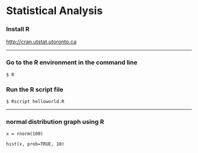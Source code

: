 # Statistical Analysis

### Install R

http://cran.utstat.utoronto.ca
***
### Go to the R environment in the command line
```
$ R
```
### Run the R script file
```
$ Rscript helloworld.R
```
***
### normal distribution graph using R
```
x = rnorm(100)
```
```
hist(x, prob=TRUE, 10)
```

